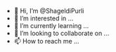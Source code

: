 - 👋 Hi, I’m @ShageldiPurli
- 👀 I’m interested in ...
- 🌱 I’m currently learning ...
- 💞️ I’m looking to collaborate on ...
- 📫 How to reach me ...

<!---
ShageldiPurli/ShageldiPurli is a ✨ special ✨ repository because its `README.md` (this file) appears on your GitHub profile.
You can click the Preview link to take a look at your changes.
--->
